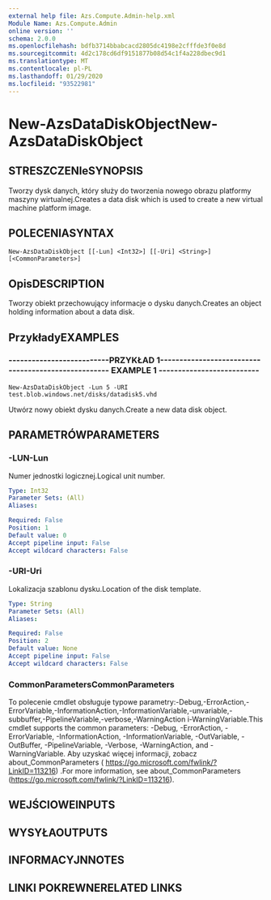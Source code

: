 ```yaml
---
external help file: Azs.Compute.Admin-help.xml
Module Name: Azs.Compute.Admin
online version: ''
schema: 2.0.0
ms.openlocfilehash: bdfb3714bbabcacd2805dc4198e2cfffde3f0e8d
ms.sourcegitcommit: 4d2c178cd6df9151877b08d54c1f4a228dbec9d1
ms.translationtype: MT
ms.contentlocale: pl-PL
ms.lasthandoff: 01/29/2020
ms.locfileid: "93522981"
---
```

# <span data-ttu-id="557a5-101">New-AzsDataDiskObject</span><span class="sxs-lookup"><span data-stu-id="557a5-101">New-AzsDataDiskObject</span></span>

## <span data-ttu-id="557a5-102">STRESZCZENIe</span><span class="sxs-lookup"><span data-stu-id="557a5-102">SYNOPSIS</span></span>
<span data-ttu-id="557a5-103">Tworzy dysk danych, który służy do tworzenia nowego obrazu platformy maszyny wirtualnej.</span><span class="sxs-lookup"><span data-stu-id="557a5-103">Creates a data disk which is used to create a new virtual machine platform image.</span></span>

## <span data-ttu-id="557a5-104">POLECENIA</span><span class="sxs-lookup"><span data-stu-id="557a5-104">SYNTAX</span></span>

```
New-AzsDataDiskObject [[-Lun] <Int32>] [[-Uri] <String>] [<CommonParameters>]
```

## <span data-ttu-id="557a5-105">Opis</span><span class="sxs-lookup"><span data-stu-id="557a5-105">DESCRIPTION</span></span>
<span data-ttu-id="557a5-106">Tworzy obiekt przechowujący informacje o dysku danych.</span><span class="sxs-lookup"><span data-stu-id="557a5-106">Creates an object holding information about a data disk.</span></span>

## <span data-ttu-id="557a5-107">Przykłady</span><span class="sxs-lookup"><span data-stu-id="557a5-107">EXAMPLES</span></span>

### <span data-ttu-id="557a5-108">--------------------------PRZYKŁAD 1--------------------------</span><span class="sxs-lookup"><span data-stu-id="557a5-108">-------------------------- EXAMPLE 1 --------------------------</span></span>
```
New-AzsDataDiskObject -Lun 5 -URI test.blob.windows.net/disks/datadisk5.vhd
```

<span data-ttu-id="557a5-109">Utwórz nowy obiekt dysku danych.</span><span class="sxs-lookup"><span data-stu-id="557a5-109">Create a new data disk object.</span></span>

## <span data-ttu-id="557a5-110">PARAMETRÓW</span><span class="sxs-lookup"><span data-stu-id="557a5-110">PARAMETERS</span></span>

### <span data-ttu-id="557a5-111">-LUN</span><span class="sxs-lookup"><span data-stu-id="557a5-111">-Lun</span></span>
<span data-ttu-id="557a5-112">Numer jednostki logicznej.</span><span class="sxs-lookup"><span data-stu-id="557a5-112">Logical unit number.</span></span>

```yaml
Type: Int32
Parameter Sets: (All)
Aliases: 

Required: False
Position: 1
Default value: 0
Accept pipeline input: False
Accept wildcard characters: False
```

### <span data-ttu-id="557a5-113">-URI</span><span class="sxs-lookup"><span data-stu-id="557a5-113">-Uri</span></span>
<span data-ttu-id="557a5-114">Lokalizacja szablonu dysku.</span><span class="sxs-lookup"><span data-stu-id="557a5-114">Location of the disk template.</span></span>

```yaml
Type: String
Parameter Sets: (All)
Aliases: 

Required: False
Position: 2
Default value: None
Accept pipeline input: False
Accept wildcard characters: False
```

### <span data-ttu-id="557a5-115">CommonParameters</span><span class="sxs-lookup"><span data-stu-id="557a5-115">CommonParameters</span></span>
<span data-ttu-id="557a5-116">To polecenie cmdlet obsługuje typowe parametry:-Debug,-ErrorAction,-ErrorVariable,-InformationAction,-InformationVariable,-unvariable,-subbuffer,-PipelineVariable,-verbose,-WarningAction i-WarningVariable.</span><span class="sxs-lookup"><span data-stu-id="557a5-116">This cmdlet supports the common parameters: -Debug, -ErrorAction, -ErrorVariable, -InformationAction, -InformationVariable, -OutVariable, -OutBuffer, -PipelineVariable, -Verbose, -WarningAction, and -WarningVariable.</span></span> <span data-ttu-id="557a5-117">Aby uzyskać więcej informacji, zobacz about_CommonParameters ( https://go.microsoft.com/fwlink/?LinkID=113216) .</span><span class="sxs-lookup"><span data-stu-id="557a5-117">For more information, see about_CommonParameters (https://go.microsoft.com/fwlink/?LinkID=113216).</span></span>

## <span data-ttu-id="557a5-118">WEJŚCIOWE</span><span class="sxs-lookup"><span data-stu-id="557a5-118">INPUTS</span></span>

## <span data-ttu-id="557a5-119">WYSYŁA</span><span class="sxs-lookup"><span data-stu-id="557a5-119">OUTPUTS</span></span>

## <span data-ttu-id="557a5-120">INFORMACYJN</span><span class="sxs-lookup"><span data-stu-id="557a5-120">NOTES</span></span>

## <span data-ttu-id="557a5-121">LINKI POKREWNE</span><span class="sxs-lookup"><span data-stu-id="557a5-121">RELATED LINKS</span></span>


